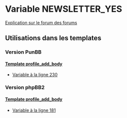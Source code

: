 # Variable NEWSLETTER_YES
[Explication sur le forum des forums](http://forum.forumactif.com/t294113-listing-des-variables#NEWSLETTER_YES)

## Utilisations dans les templates

### Version PunBB

#### [Template profile_add_body](punbb/profile_add_body.md)
* [Variable à la ligne 230](../punbb/profile_add_body.tpl#L230)

### Version phpBB2

#### [Template profile_add_body](subsilver/profile_add_body.md)
* [Variable à la ligne 181](../subsilver/profile_add_body.tpl#L181)